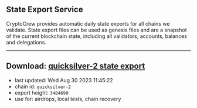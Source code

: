 ## State Export Service
CryptoCrew provides automatic daily state exports for all chains we validate. State export files can be used as genesis files and are a snapshot of the current blockchain state, including all validators, accounts, balances and delegations.

---
**Download: [quicksilver-2 state export](https://dl.ccvalidators.com/SERVICE/quicksilver/quicksilver-2_export_3484690.json)**
---

- last updated: Wed Aug 30 2023 11:45:22
- chain id: `quicksilver-2`
- export height: `3484690`
- use for: airdrops, local tests, chain recovery

